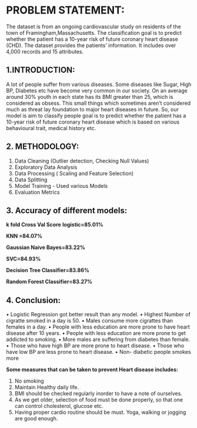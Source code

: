 # PROBLEM STATEMENT:

The dataset is from an ongoing cardiovascular study on residents of the town of Framingham,Massachusetts. The classification goal is to predict whether the patient has a 10-year risk of future coronary heart disease (CHD). The dataset provides the patients’ information. It includes over 4,000 records and 15 attributes.

## 1.INTRODUCTION:
A lot of people suffer from various diseases. Some diseases like Sugar, High BP,
Diabetes etc have become very common in our society. On an average around 30%
youth in each state has its BMI greater than 25, which is considered as obsess. This
small things which sometimes aren’t considered much as threat lay foundation to major
heart diseases in future. So, our model is aim to classify people goal is to predict
whether the patient has a 10-year risk of future coronary heart disease which is based
on various behavioural trait, medical history etc.

## 2. METHODOLOGY:
1. Data Cleaning (Outlier detection, Checking Null Values)
2. Exploratory Data Analysis
3. Data Processing ( Scaling and Feature Selection)
4. Data Splitting
5. Model Training - Used various Models
6. Evaluation Metrics

## 3. Accuracy of different models:
**k fold Cross Val Score**
**logistic=85.01%**

**KNN =84.07%**

**Gaussian Naive Bayes=83.22%**

**SVC=84.93%**

**Decision Tree Classifier=83.86%**

**Random Forest Classifier=83.27%**

## 4. Conclusion:
• Logistic Regression got better result than any model.
• Highest Number of cigratte smoked in a day is 50.
• Males consume more cigrattes than females in a day.
• People with less education are more prone to have heart disease after 10
years.
• People with less education are more prone to get addicted to smoking.
• More males are suffering from diabetes than female.
• Those who have high BP are more prone to heart disease.
• Those who have low BP are less prone to heart disease.
• Non- diabetic people smokes more

**Some measures that can be taken to prevent Heart disease includes:**
1. No smoking
2. Maintain Healthy daily life.
3. BMI should be checked regularly inorder to have a note of ourselves.
4. As we get older, selection of food must be done properly, so that one can
control cholesterol, glucose etc.
5. Having proper cardio routine should be must. Yoga, walking or jogging are
good enough.
